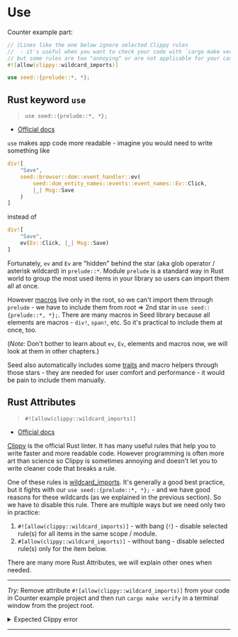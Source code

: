 # Use

Counter example part:

```rust
// (Lines like the one below ignore selected Clippy rules
//  - it's useful when you want to check your code with `cargo make verify`
// but some rules are too "annoying" or are not applicable for your case.)
#![allow(clippy::wildcard_imports)]

use seed::{prelude::*, *};
```

## Rust keyword `use`

> `use seed::{prelude::*, *};`

- [Official docs](https://doc.rust-lang.org/book/ch07-04-bringing-paths-into-scope-with-the-use-keyword.html)

`use` makes app code more readable - imagine you would need to write something like 
```rust
div![
    "Save",
    seed::browser::dom::event_handler::ev(
        seed::dom_entity_names::events::event_names::Ev::Click,
        |_| Msg::Save
    )
]
``` 
instead of
```rust
div![
    "Save",
    ev(Ev::Click, |_| Msg::Save)
]
``` 
Fortunately, `ev` and `Ev` are "hidden" behind the star (aka glob operator / asterisk wildcard) in `prelude::*`. Module `prelude` is a standard way in Rust world to group the most used items in your library so users can import them all at once.

However [macros](https://doc.rust-lang.org/book/ch19-06-macros.html) live only in the root, so we can't import them through `prelude` - we have to include them from root => 2nd star in `use seed::{prelude::*, *};`. There are many macros in Seed library because all elements are macros - `div!`, `span!`, etc. So it's practical to include them at once, too.

(_Note:_ Don't bother to learn about `ev`, `Ev`, elements and macros now, we will look at them in other chapters.)

Seed also automatically includes some [traits](https://doc.rust-lang.org/book/ch10-02-traits.html) and macro helpers through those stars - they are needed for user comfort and performance - it would be pain to include them manually.

## Rust Attributes

> `#![allow(clippy::wildcard_imports)]`

- [Official docs](https://doc.rust-lang.org/reference/attributes.html#attributes)

[Clippy](https://github.com/rust-lang/rust-clippy) is the official Rust linter. It has many useful rules that help you to write faster and more readable code. However programming is often more art than science so Clippy is sometimes annoying and doesn't let you to write cleaner code that breaks a rule.

One of these rules is [wildcard_imports](https://rust-lang.github.io/rust-clippy/stable/index.html#wildcard_imports). It's generally a good best practice, but it fights with our `use seed::{prelude::*, *};` - and we have good reasons for these wildcards (as we explained in the previous section). So we have to disable this rule. There are multiple ways but we need only two in practice:
1. `#![allow(clippy::wildcard_imports)]` - with bang (`!`) - disable selected rule(s) for all items in the same scope / module.
1. `#[allow(clippy::wildcard_imports)]` - without bang - disable selected rule(s) only for the item below.

There are many more Rust Attributes, we will explain other ones when needed.

---

_Try:_ Remove attribute `#![allow(clippy::wildcard_imports)]` from your code in Counter example project and then run `cargo make verify` in a terminal window from the project root. 
<details>
<summary>Expected Clippy error</summary>

```bash
$ cargo make verify
[cargo-make] INFO - cargo make 0.30.7
[cargo-make] INFO - Project: app_name
[cargo-make] INFO - Build File: Makefile.toml
[cargo-make] INFO - Task: verify
[cargo-make] INFO - Profile: development
[cargo-make] INFO - Running Task: fmt
[cargo-make] INFO - Execute Command: "cargo" "fmt"
[cargo-make] INFO - Running Task: clippy
[cargo-make] INFO - Execute Command: "cargo" "clippy" "--all-features" "--" "--deny" "warnings" "--deny" "clippy::pedantic" "--deny" "clippy::nursery"
    Checking app_name v0.1.0 (C:\work\repos\seed-app-counter)
error: usage of wildcard import
 --> src\lib.rs:5:24
  |
5 | use seed::{prelude::*, *};
  |                        ^ help: try: `C, button, div`
  |
  = note: `-D clippy::wildcard-imports` implied by `-D clippy::pedantic`
  = help: for further information visit https://rust-lang.github.io/rust-clippy/master/index.html#wildcard_imports

error: aborting due to previous error

error: could not compile `app_name`.

To learn more, run the command again with --verbose.
[cargo-make] ERROR - Error while executing command, exit code: 101
[cargo-make] WARN - Build Failed.

```
</details>

---
